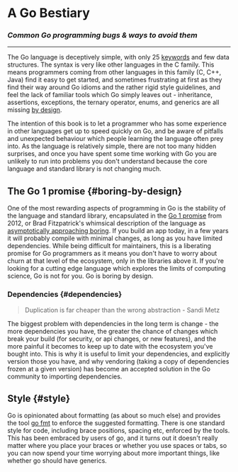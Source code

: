 # A Go Bestiary

### _Common Go programming bugs & ways to avoid them_

---

The Go language is deceptively simple, with only 25 [keywords](https://golang.org/ref/spec#Keywords) and few data structures. The syntax is very like other languages in the C family. This means programmers coming from other languages in this family \(C, C++, Java\) find it easy to get started, and sometimes frustrating at first as they find their way around Go idioms and the rather rigid style guidelines, and feel the lack of familiar tools which Go simply leaves out - inheritance, assertions, exceptions, the ternary operator, enums, and generics are all missing [by design](https://golang.org/doc/faq#Why_doesnt_Go_have_feature_X).

The intention of this book is to let a programmer who has some experience in other languages get up to speed quickly on Go, and be aware of pitfalls and unexpected behaviour which people learning the language often prey into. As the language is relatively simple, there are not too many hidden surprises, and once you have spent some time working with Go you are unlikely to run into problems you don't understand because the core language and standard library is not changing much.

## The Go 1 promise {#boring-by-design}

One of the most rewarding aspects of programming in Go is the stability of the language and standard library, encapsulated in the [Go 1 promise](https://golang.org/doc/go1compat) from 2012, or Brad Fitzpatrick's whimsical description of the language as [asymptotically approaching boring](https://golangnews.com/stories/845-video-introducing-go-1.6-asymptotically-approaching-boring-by-brad-fitzpatrick). If you build an app today, in a few years it will probably compile with minimal changes, as long as you have limited dependencies. While being difficult for maintainers, this is a liberating promise for Go programmers as it means you don't have to worry about churn at that level of the ecosystem, only in the libraries above it. If you're looking for a cutting edge  language which explores the limits of computing science, Go is not for you. Go is boring by design.

### Dependencies {#dependencies}

> Duplication is far cheaper than the wrong abstraction - Sandi Metz

The biggest problem with dependencies in the long term is change - the more dependencies you have, the greater the chance of changes which break your build \(for security, or api changes, or new features\), and the more painful it becomes to keep up to date with the ecosystem you've bought into. This is why it is useful to limit your dependencies, and explicitly version those you have, and why vendoring \(taking a copy of dependencies frozen at a given version\) has become an accepted solution in the Go community to importing dependencies.

## Style {#style}

Go is opinionated about formatting \(as about so much else\) and provides the tool [go fmt](https://blog.golang.org/go-fmt-your-code) to enforce the suggested formatting. There is one standard style for code, including brace positions, spacing etc, enforced by the tools. This has been embraced by users of go, and it turns out it doesn't really matter where you place your braces or whether you use spaces or tabs, so you can now spend your time worrying about more important things, like whether go should have generics.

